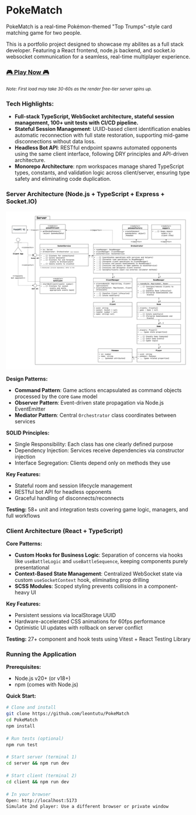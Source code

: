 # PokeMatch

PokeMatch is a real-time Pokémon-themed "Top Trumps"-style card matching game for two people.

This is a portfolio project designed to showcase my abilites as a full stack developer. Featuring a React frontend, node.js backend, and socket.io websocket communication for a seamless, real-time multiplayer experience.
<br>
### [🎮 Play Now 🎮](https://pokematch-guii.onrender.com/) ###
<sub>*Note: First load may take 30-60s as the render free-tier server spins up.*</sub>


### Tech Highlights: ### 
* **Full-stack TypeScript, WebSocket architecture, stateful session management, 100+ unit tests with CI/CD pipeline.**
* **Stateful Session Management**: UUID-based client identification enables automatic reconnection with full state restoration, supporting mid-game disconnections without data loss.
* **Headless Bot API**: RESTful endpoint spawns automated opponents using the same client interface, following DRY principles and API-driven architecture. 
* **Monorepo Architecture**: npm workspaces manage shared TypeScript types, constants, and validation logic across client/server, ensuring type safety and eliminating code duplication.

### Server Architecture (Node.js + TypeScript + Express + Socket.IO)

![Server Architecture diagram](./diagrams/server-architecture-diagram.svg)


**Design Patterns:**
- **Command Pattern**: Game actions encapsulated as command objects processed by the core `Game` model
- **Observer Pattern**: Event-driven state propagation via Node.js EventEmitter
- **Mediator Pattern**: Central `Orchestrator` class coordinates between services

**SOLID Principles:**
- Single Responsibility: Each class has one clearly defined purpose
- Dependency Injection: Services receive dependencies via constructor injection
- Interface Segregation: Clients depend only on methods they use

**Key Features:**
- Stateful room and session lifecycle management
- RESTful bot API for headless opponents
- Graceful handling of disconnects/reconnects

**Testing:** 58+ unit and integration tests covering game logic, managers, and full workflows

### Client Architecture (React + TypeScript)

**Core Patterns:**
- **Custom Hooks for Business Logic**: Separation of concerns via hooks like `useBattleLogic` and `useBattleSequence`, keeping components purely presentational
- **Context-Based State Management**: Centralized WebSocket state via custom `useSocketContext` hook, eliminating prop drilling
- **SCSS Modules**: Scoped styling prevents collisions in a component-heavy UI

**Key Features:**
- Persistent sessions via localStorage UUID
- Hardware-accelerated CSS animations for 60fps performance
- Optimistic UI updates with rollback on server conflict

**Testing:** 27+ component and hook tests using Vitest + React Testing Library


### Running the Application

**Prerequisites:**
- Node.js v20+ (or v18+)
- npm (comes with Node.js)

**Quick Start:**
```bash
# Clone and install
git clone https://github.com/leontutu/PokeMatch
cd PokeMatch
npm install

# Run tests (optional)
npm run test

# Start server (terminal 1)
cd server && npm run dev

# Start client (terminal 2)  
cd client && npm run dev

# In your browser
Open: http://localhost:5173
Simulate 2nd player: Use a different browser or private window
```
